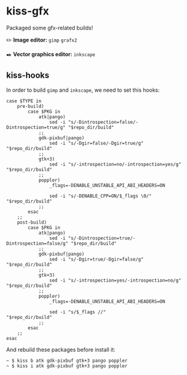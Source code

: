 # kiss-gfx

Packaged some gfx-related builds!

:pencil2: **Image editor:**
`gimp` `grafx2`

:black_nib: **Vector graphics editor:**
`inkscape`

## kiss-hooks

In order to build `gimp` and `inkscape`, we need to set this hooks:

```shell
case $TYPE in
    pre-build)
        case $PKG in
            atk|pango)
                sed -i "s/-Dintrospection=false/-Dintrospection=true/g" "$repo_dir/build"
            ;;
            gdk-pixbuf|pango)
                sed -i "s/-Dgir=false/-Dgir=true/g"                     "$repo_dir/build"
            ;;
            gtk+3)
                sed -i "s/-introspection=no/-introspection=yes/g"       "$repo_dir/build"
            ;;
            poppler)
                _flags=-DENABLE_UNSTABLE_API_ABI_HEADERS=ON

                sed -i "s/-DENABLE_CPP=ON/$_flags \0/"                  "$repo_dir/build"
            ;;
        esac
    ;;
    post-build)
        case $PKG in
            atk|pango)
                sed -i "s/-Dintrospection=true/-Dintrospection=false/g" "$repo_dir/build"
            ;;
            gdk-pixbuf|pango)
                sed -i "s/-Dgir=true/-Dgir=false/g"                     "$repo_dir/build"
            ;;
            gtk+3)
                sed -i "s/-introspection=yes/-introspection=no/g"       "$repo_dir/build"
            ;;
            poppler)
                _flags=-DENABLE_UNSTABLE_API_ABI_HEADERS=ON

                sed -i "s/$_flags //"                                   "$repo_dir/build"
            ;;
        esac
    ;;
esac
```

And rebuild these packages before install it:

```
~ $ kiss b atk gdk-pixbuf gtk+3 pango poppler
~ $ kiss i atk gdk-pixbuf gtk+3 pango poppler
```
